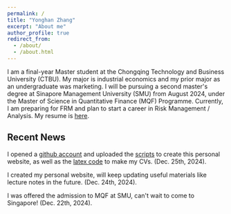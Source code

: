 ```yaml
---
permalink: /
title: "Yonghan Zhang"
excerpt: "About me"
author_profile: true
redirect_from: 
  - /about/
  - /about.html
---
```

I am a final-year Master student at the Chongqing Technology and Business University (CTBU). My major is industrial economics and my prior major as an undergraduate was marketing. I will be pursuing a second master's degree at Sinapore Management University (SMU) from August 2024, under the Master of Science in Quantitative Finance (MQF) Programme. Currently, I am preparing for FRM and plan to start a career in Risk Management / Analysis. My resume is [here](/files/zhangyonghan_cv.pdf).

Recent News
------------------------
I opened a [github account](https://github.com/zhangyonghan41) and uploaded the [scripts](https://github.com/zhangyonghan41/zhangyonghan41.github.io) to create this personal website, as well as the [latex code](https://github.com/zhangyonghan41/my_cv) to make my CVs. (Dec. 25th, 2024).

I created my personal website, will keep updating useful materials like lecture notes in the future. (Dec. 24th, 2024).

I was offered the admission to MQF at SMU, can't wait to come to Singapore! (Dec. 22th, 2024).
